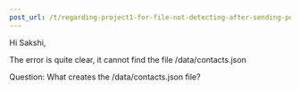 ```yaml
---
post_url: /t/regarding-project1-for-file-not-detecting-after-sending-post-request/167172/2
---
```

Hi Sakshi,

The error is quite clear, it cannot find the file /data/contacts.json

Question: What creates the /data/contacts.json file?